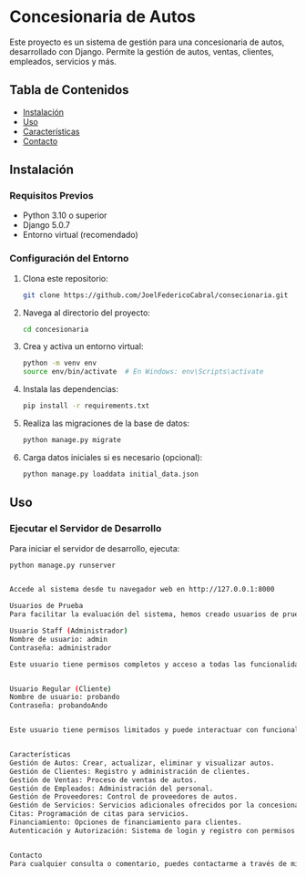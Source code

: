 # Concesionaria de Autos

Este proyecto es un sistema de gestión para una concesionaria de autos, desarrollado con Django. Permite la gestión de autos, ventas, clientes, empleados, servicios y más.

## Tabla de Contenidos

- [Instalación](#instalación)
- [Uso](#uso)
- [Características](#características)
- [Contacto](#contacto)

## Instalación

### Requisitos Previos

- Python 3.10 o superior
- Django 5.0.7
- Entorno virtual (recomendado)

### Configuración del Entorno

1. Clona este repositorio:

    ```bash
    git clone https://github.com/JoelFedericoCabral/consecionaria.git
    ```

2. Navega al directorio del proyecto:

    ```bash
    cd concesionaria
    ```

3. Crea y activa un entorno virtual:

    ```bash
    python -m venv env
    source env/bin/activate  # En Windows: env\Scripts\activate
    ```

4. Instala las dependencias:

    ```bash
    pip install -r requirements.txt
    ```

5. Realiza las migraciones de la base de datos:

    ```bash
    python manage.py migrate
    ```

6. Carga datos iniciales si es necesario (opcional):

    ```bash
    python manage.py loaddata initial_data.json
    ```

## Uso

### Ejecutar el Servidor de Desarrollo

Para iniciar el servidor de desarrollo, ejecuta:

```bash
python manage.py runserver


Accede al sistema desde tu navegador web en http://127.0.0.1:8000

Usuarios de Prueba
Para facilitar la evaluación del sistema, hemos creado usuarios de prueba con diferentes roles. Puedes utilizar estas credenciales para acceder y evaluar las funcionalidades y restricciones implementadas para cada tipo de usuario.

Usuario Staff (Administrador)
Nombre de usuario: admin
Contraseña: administrador

Este usuario tiene permisos completos y acceso a todas las funcionalidades del sistema, incluyendo la gestión de clientes, ventas, empleados y proveedores.


Usuario Regular (Cliente)
Nombre de usuario: probando
Contraseña: probandoAndo


Este usuario tiene permisos limitados y puede interactuar con funcionalidades básicas y cumliendo con las desciptas en las consignas de la EFI.


Características
Gestión de Autos: Crear, actualizar, eliminar y visualizar autos.
Gestión de Clientes: Registro y administración de clientes.
Gestión de Ventas: Proceso de ventas de autos.
Gestión de Empleados: Administración del personal.
Gestión de Proveedores: Control de proveedores de autos.
Gestión de Servicios: Servicios adicionales ofrecidos por la concesionaria.
Citas: Programación de citas para servicios.
Financiamiento: Opciones de financiamiento para clientes.
Autenticación y Autorización: Sistema de login y registro con permisos basados en roles.


Contacto
Para cualquier consulta o comentario, puedes contactarme a través de mi correo: f.cabral@itecriocuarto.org.ar

